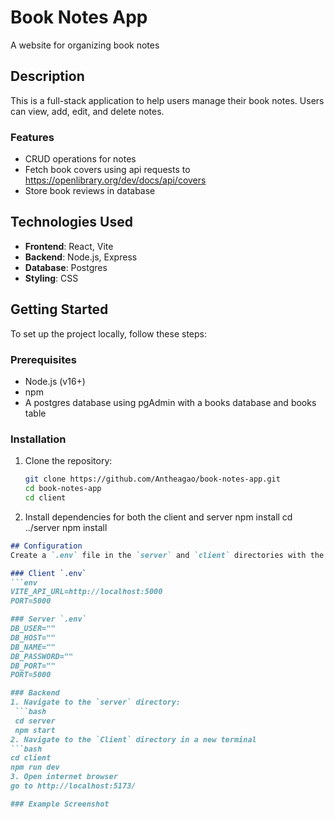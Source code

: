 # Book Notes App
A website for organizing book notes

## Description
This is a full-stack application to help users manage their book notes. Users can view, add, edit, and delete notes.

### Features
- CRUD operations for notes
- Fetch book covers using api requests to https://openlibrary.org/dev/docs/api/covers
- Store book reviews in database

## Technologies Used
- **Frontend**: React, Vite
- **Backend**: Node.js, Express
- **Database**: Postgres
- **Styling**: CSS

## Getting Started

To set up the project locally, follow these steps:
### Prerequisites
- Node.js (v16+)
- npm
- A postgres database using pgAdmin with a books database and books table

### Installation
1. Clone the repository:
   ```bash
   git clone https://github.com/Antheagao/book-notes-app.git
   cd book-notes-app
   cd client 
2. Install dependencies for both the client and server
  npm install
  cd ../server
  npm install

  ```markdown
  ## Configuration
  Create a `.env` file in the `server` and `client` directories with the following variables:

### Client `.env`
```env
VITE_API_URL=http://localhost:5000
PORT=5000

### Server `.env`
DB_USER=""
DB_HOST=""
DB_NAME=""
DB_PASSWORD=""
DB_PORT=""
PORT=5000

### Backend
1. Navigate to the `server` directory:
   ```bash
   cd server
   npm start
2. Navigate to the `Client` directory in a new terminal
  ```bash
  cd client
  npm run dev
3. Open internet browser
  go to http://localhost:5173/

### Example Screenshot
